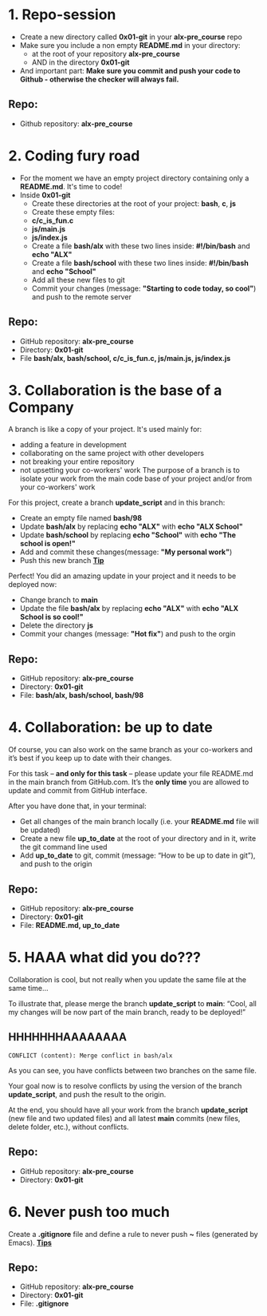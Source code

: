 # 1. Repo-session
* Create a new directory called **0x01-git** in your **alx-pre_course** repo
* Make sure you include a non empty **README.md** in your directory:
	- at the root of your repository **alx-pre_course**
	- AND in the directory **0x01-git**
* And important part: **Make sure you commit and push your code to Github - otherwise the checker will always fail.**
## Repo:
* Github repository: **alx-pre_course**

# 2. Coding fury road
* For the moment we have an empty project directory containing only a **README.md**. It's time to code!
* Inside **0x01-git**
	- Create these directories at the root of your project: **bash**, **c**, **js**
	- Create these empty files:
	- **c/c_is_fun.c**
	- **js/main.js**
	- **js/index.js**
	- Create a file **bash/alx** with these two lines inside: **#!/bin/bash** and **echo "ALX"**
	- Create a file **bash/school** with these two lines inside: **#!/bin/bash** and **echo "School"**
	- Add all these new files to git
	- Commit your changes (message: **"Starting to code today, so cool"**) and push to the remote server
## Repo:
* GitHub repository: **alx-pre_course**
* Directory: **0x01-git**
* File **bash/alx, bash/school, c/c_is_fun.c, js/main.js, js/index.js**

# 3. Collaboration is the base of a Company
A branch is like a copy of your project. It's used mainly for:
   + adding a feature in development
   + collaborating on the same project with other developers
   + not breaking  your entire repository
   + not upsetting your co-workers' work
The purpose of a branch is to isolate your work from the main code base of your
project and/or from your co-workers' work

For this project, create a branch __update_script__ and in this branch:
   - Create an empty file named __bash/98__
   - Update __bash/alx__ by replacing __echo "ALX"__ with **echo "ALX School"**
   - Update **bash/school** by replacing **echo "School"** with **echo "The school is open!"**
   - Add and commit these changes(message: **"My personal work"**)
   - Push this new branch [**Tip**](https://docs.github.com/en/get-started/using-git/pushing-commits-to-a-remote-repository)

Perfect! You did an amazing update in your project and it needs to be deployed now:
   - Change branch to **main**
   - Update the file **bash/alx** by replacing **echo "ALX"**  with **echo "ALX School is so cool!"**
   - Delete the directory **js**
   - Commit your changes (message: **"Hot fix"**) and push to the orgin
## Repo:
   - GitHub repository: **alx-pre_course**
   - Directory: **0x01-git**
   - File: **bash/alx, bash/school, bash/98**

# 4. Collaboration: be up to date
Of course, you can also work on the same branch as your co-workers and it’s best if you keep up to date with their changes.

For this task – **and only for this task** – please update your file README.md in the main branch from GitHub.com. It’s the **only time** you are allowed to update and commit from GitHub interface.

After you have done that, in your terminal:
   + Get all changes of the main branch locally (i.e. your **README.md** file will be updated)
   + Create a new file **up_to_date** at the root of your directory and in it, write the git command line used
   + Add **up_to_date** to git, commit (message: “How to be up to date in git”), and push to the origin
## Repo:
   - GitHub repository: **alx-pre_course**
   - Directory: **0x01-git**
   - File: **README.md, up_to_date**

# 5. HAAA what did you do???
Collaboration is cool, but not really when you update the same file at the same time…

To illustrate that, please merge the branch **update_script** to **main**: “Cool, all my changes will be now part of the main branch, ready to be deployed!”
## HHHHHHHAAAAAAAA
` CONFLICT (content): Merge conflict in bash/alx `

As you can see, you have conflicts between two branches on the same file.

Your goal now is to resolve conflicts by using the version of the branch **update_script**, and push the result to the origin.

At the end, you should have all your work from the branch **update_script** (new file and two updated files) and all latest **main** commits (new files, delete folder, etc.), without conflicts.
## Repo:
   - GitHub repository: **alx-pre_course**
   - Directory: **0x01-git**

# 6. Never push too much
Create a **.gitignore** file and define a rule to never push **~** files (generated by Emacs). [**Tips**](https://git-scm.com/docs/gitignore)
## Repo:
   - GitHub repository: **alx-pre_course**
   - Directory: **0x01-git**
   - File: **.gitignore**
